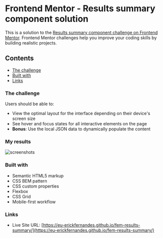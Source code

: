 # Frontend Mentor - Results summary component solution

This is a solution to the [Results summary component challenge on Frontend Mentor](https://www.frontendmentor.io/challenges/results-summary-component-CE_K6s0maV). Frontend Mentor challenges help you improve your coding skills by building realistic projects. 

## Contents
- [The challenge](#the-challenge)
- [Built with](#build-with)
- [Links](#links)

### The challenge

Users should be able to:

- View the optimal layout for the interface depending on their device's screen size
- See hover and focus states for all interactive elements on the page
- **Bonus**: Use the local JSON data to dynamically populate the content

### My results

![screenshots](https://github.com/eu-erickfernandes/fem-results-summary/assets/44778115/69acd495-56bc-497b-8cbe-6232a9d5ada8)


### Built with

- Semantic HTML5 markup
- CSS BEM pattern
- CSS custom properties
- Flexbox
- CSS Grid
- Mobile-first workflow

### Links

- Live Site URL: [https://eu-erickfernandes.github.io/fem-results-summary/](https://eu-erickfernandes.github.io/fem-results-summary/)
